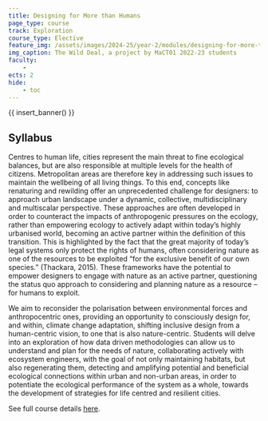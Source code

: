 ```yaml
---
title: Designing for More than Humans
page_type: course
track: Exploration
course_type: Elective
feature_img: /assets/images/2024-25/year-2/modules/designing-for-more-than-humans.png
img_caption: The Wild Deal, a project by MaCT01 2022-23 students
faculty:
    - 
ects: 2
hide:
    - toc
---
```

{{ insert_banner() }}

## Syllabus

Centres to human life, cities represent the main threat to fine ecological balances, but are also responsible at multiple levels for the health of citizens. Metropolitan areas are therefore key in addressing such issues to maintain the wellbeing of all living things. To this end, concepts like renaturing and rewilding offer an unprecedented challenge for designers: to approach urban landscape under a dynamic, collective, multidisciplinary and multiscalar perspective. These approaches are often developed in order to counteract the impacts of anthropogenic pressures on the ecology, rather than empowering ecology to actively adapt within today’s highly urbanised world, becoming an active partner within the definition of this transition. This is highlighted by the fact that the great majority of today’s legal systems only protect the rights of humans, often considering nature as one of the resources to be exploited “for the exclusive benefit of our own species.” (Thackara, 2015). These frameworks have the potential to empower designers to engage with nature as an active partner, questioning the status quo approach to considering and planning nature as a resource – for humans to exploit.

We aim to reconsider the polarisation between environmental forces and anthropocentric ones, providing an opportunity to consciously design for, and within, climate change adaptation, shifting inclusive design from a human-centric vision, to one that is also nature-centric. Students will delve into an exploration of how data driven methodologies can allow us to understand and plan for the needs of nature, collaborating actively with ecosystem engineers, with the goal of not only maintaining habitats, but also regenerating them, detecting and amplifying potential and beneficial ecological connections within urban and non-urban areas, in order to potentiate the ecological performance of the system as a whole, towards the development of strategies for life centred and resilient cities.

See full course details [here](https://blog.iaac.net/course/mact01-24-25-designing-for-more-than-humans/).
